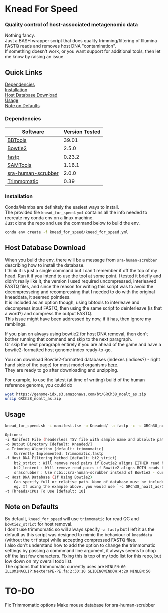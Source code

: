 # Knead For Speed
### Quality control of host-associated metagenomic data
Nothing fancy.  
Just a BASH wrapper script that does quality trimming/filtering of Illumina FASTQ reads and removes host DNA "contamination".  
If something doesn't work, or you want support for additional tools, then let me know by raising an issue.  

## Quick Links
[Dependencies](https://github.com/cazzlewazzle89/knead_for_speed#dependencies)  
[Installation](https://github.com/cazzlewazzle89/knead_for_speed#installation)  
[Host Database Download](https://github.com/cazzlewazzle89/knead_for_speed#host-database-download)  
[Usage](https://github.com/cazzlewazzle89/knead_for_speed#usage)  
[Note on Defaults](https://github.com/cazzlewazzle89/knead_for_speed#note-on-defaults)  

### Dependencies
| Software  | Version Tested |
| --- | --- |
| [BBTools](https://jgi.doe.gov/data-and-tools/software-tools/bbtools/) | 39.01 |
| [Bowtie2](https://github.com/BenLangmead/bowtie2) | 2.5.0  |
| [fastp](https://github.com/OpenGene/fastp) | 0.23.2 |
| [SAMTools](https://www.r-project.org/) | 1.16.1  |
| [sra-human-scrubber](https://github.com/shenwei356/seqkit) | 2.0.0 |
| [Trimmomatic](https://github.com/usadellab/Trimmomatic) | 0.39  |  

### Installation  
Conda/Mamba are definitely the easiest ways to install.  
The provided file `knead_for_speed.yml` contains all the info needed to recreate my conda env on a linux machine.  
Just clone the repo and use the command below to build the env.  
```bash
conda env create -f knead_for_speed/knead_for_speed.yml
```  

## Host Database Download
When you build the env, there will be a message from `sra-human-scrubber` describing how to install the database.  
I think it is just a single command but I can't remember if off the top of my head. Run it if you intend to use the tool at some point. I tested it briefly and didn't really like it, the version I used required uncompressed, interleaved FASTQ files, and since the reason for writing this script was to avoid the decompresseing and recompressing that I needed to do with the original kneaddata, it seemed pointless.  
It is included as an option though, using bbtools to interleave and decompress input FASTQ, then using the same script to deinterleave (is that a word?) and compress the output FASTQ.  
This issue might have been addressed by now, if it has, then ignore my ramblings.    

If you plan on always using bowtie2 for host DNA removal, then don't bother running that command and skip to the next paragraph.  
Or skip the next paragraph entirely if you are ahead of the game and have a bowtie2-formatted host genome index ready-to-go.  

You can download Bowtie2-formatted databases (indexes (indices?) - right hand side of the page) for most model organisms [here](https://bowtie-bio.sourceforge.net/bowtie2/index.shtml).  
They are ready to go after downloading and unzipping.  

For example, to use the latest (at time of writing) build of the human reference genome, you could do   
```bash
wget https://genome-idx.s3.amazonaws.com/bt/GRCh38_noalt_as.zip
unzip GRCh38_noalt_as.zip
```    

## Usage
```bash
knead_for_speed.sh -i manifest.tsv -o Kneaded/ -a fastp -c -c GRCh38_noalt_as/GRCh38_noalt_as -t 10

Options: 
-i Manifest File (headerless TSV file with sample name and absolute paths to demultiplexed forward and reverse reads) [default: manifest.tsv]  
-o Output Directory [default: Kneaded/]  
-a Trimming Algorithm [default: trimmomatic]  
	Currently Implemented: trimmomatic,fastp  
-f Host DNA Filtering Method [default: bt2_strict]  
    bt2_strict : Will remove read pairs if Bowtie2 aligns EITHER read host genome  
	bt2_lenient : Will remove read pairs if Bowtie2 aligns BOTH reads to host genome  
	srascrubber : Use ncbi::sra-human-scrubber instead of Bowtie2 - currently only works with human samples  
-c Host DNA Database (If Using Bowtie2)  
    Can specify full or relative path. Name of database must be included  
    eg. If using the example above, you would use `-c GRCh38_noalt_as/GRCh38_noalt_as`
-t Threads/CPUs To Use [default: 10]  
```

## Note on Defaults 
By default, `knead_for_speed` will use `trimmomatic` for read QC and `bowtie2_strict` for host removal.  
I don't use trimmomatic so will always specify `-a fastp` but I left it as the default as this script was designed to mimic the behaviour of `kneaddata` (without the `trf` step) while accepting compressed FASTQ files.  
I also don't understand how to add the option to change the trimmomatic settings by passing a commmand line argument, it always seems to chop off the last few characters. Fixing this is top of my todo list for this repo, but low down on my overall todo list.  
The options that trimmomatic currently uses are `MINLEN:60 ILLUMINACLIP:NexteraPE-PE.fa:2:30:10 SLIDINGWINDOW:4:20 MINLEN:50`

# TO-DO  
Fix Trimmomatic options
Make mouse database for sra-human-scrubber
